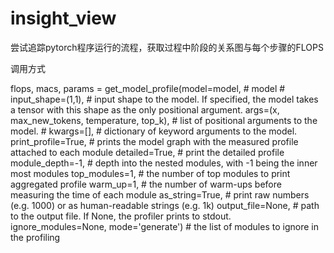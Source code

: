 # insight_view
尝试追踪pytorch程序运行的流程，获取过程中阶段的关系图与每个步骤的FLOPS


调用方式 


flops, macs, params = get_model_profile(model=model, # model
                                    # input_shape=(1,1), # input shape to the model. If specified, the model takes a tensor with this shape as the only positional argument.
                                    args=(x, max_new_tokens, temperature, top_k), # list of positional arguments to the model.
                                    # kwargs=[], # dictionary of keyword arguments to the model.
                                    print_profile=True, # prints the model graph with the measured profile attached to each module
                                    detailed=True, # print the detailed profile
                                    module_depth=-1, # depth into the nested modules, with -1 being the inner most modules
                                    top_modules=1, # the number of top modules to print aggregated profile
                                    warm_up=1, # the number of warm-ups before measuring the time of each module
                                    as_string=True, # print raw numbers (e.g. 1000) or as human-readable strings (e.g. 1k)
                                    output_file=None, # path to the output file. If None, the profiler prints to stdout.
                                    ignore_modules=None,
                                    mode='generate') # the list of modules to ignore in the profiling



